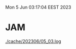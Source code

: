 Mon  5 Jun 03:17:04 EEST 2023
# JAM
<a href='./cache/202306/05_03.log'>./cache/202306/05_03.log</a>
